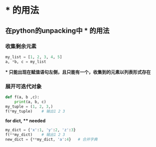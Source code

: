 # * 的用法

## 在python的unpacking中 * 的用法

### 收集剩余元素

```python
my_list = [1, 2, 3, 4, 5]
a, *b, c = my_list
```

**\* 只能出现在赋值语句左侧，且只能有一个，收集到的元素以列表形式存在**

### 展开可迭代对象

```python
def f(a, b ,c):
    print(a, b, c)
my_tuple = (1, 2, 3,)
f(*my_tuple)    # 输出1 2 3
```

**for dict, \*\* needed**

```python
my_dict = {'x':1, 'y':2, 'z':3}
f(**my_dict)    # 输出1 2 3
new_dict = {**my_dict, 'a':4}   # 合并字典
```
